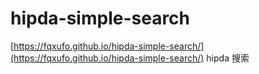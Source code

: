 # hipda-simple-search

[https://fqxufo.github.io/hipda-simple-search/](https://fqxufo.github.io/hipda-simple-search/)
hipda 搜索
